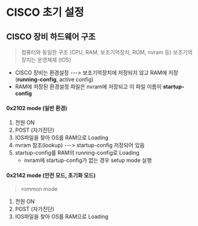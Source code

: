 CISCO 초기 설정
===

CISCO 장비 하드웨어 구조
---
> 컴퓨터와 동일한 구조 (CPU, RAM, 보조기억장치, ROM, nvram 등)
> 보조기억장치는 운영체제 (IOS)

* CISCO 장비는 환경설정 ---> 보조기억장치에 저장되지 않고 RAM에 저장 (**running-config**, active config)
* RAM에 저장된 환경설정 파일은 nvram에 저장되고 이 파일 이름이 **startup-config**


#### 0x2102 mode (일반 환경)
1. 전원 ON
2. POST (자가진단)
3. IOS파일을 찾아 OS를 RAM으로 Loading
4. nvram 참조(lookup) ---> startup-config 저장되어 있음
5. startup-config를 RAM의 running-config로 Loading
   * nvram에 startup-config가 없는 경우 setup mode 실행

#### 0x2142 mode (안전 모드, 초기화 모드)
> rommon mode
1. 전원 ON
2. POST (자가진단)
3. IOS파일을 찾아 OS를 RAM으로 Loading
